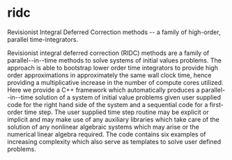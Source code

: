 ridc
====

Revisionist Integral Deferred Correction methods -- a family of high-order, parallel time-integrators.

Revisionist integral deferred correction (RIDC) methods are a
family of parallel--in--time methods to solve systems of initial
values problems.  The approach is able to bootstrap lower order time
integrators to provide high order approximations in approximately the
same wall clock time, hence providing a multiplicative increase in the
number of compute cores utilized.  Here we provide a C++ framework
which automatically produces a parallel--in--time solution of a system
of initial value problems given user supplied code for the right hand
side of the system and a sequential code for a first-order time
step.  The user supplied time step routine may be explicit or implicit
and may make use of any auxiliary libraries which take care of the
solution of any nonlinear algebraic systems which may arise or the
numerical linear algebra required.  The code contains six examples of
increasing complexity which also serve as templates to solve user defined
problems.
